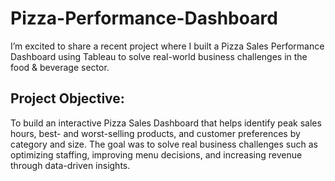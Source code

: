 # Pizza-Performance-Dashboard
I’m excited to share a recent project where I built a Pizza Sales Performance Dashboard using Tableau to solve real-world business challenges in the food & beverage sector.

## Project Objective:
To build an interactive Pizza Sales Dashboard that helps identify peak sales hours, best- and worst-selling products, and customer preferences by category and size. The goal was to solve real business challenges such as optimizing staffing, improving menu decisions, and increasing revenue through data-driven insights.
